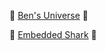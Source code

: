 🚀 <a href="https://www.bensuniverse.com/" target="_blank">Ben's Universe</a> 🚀

🦈 <a href="https://www.embeddedshark.com/" target="_blank">Embedded Shark<a> :shark:
